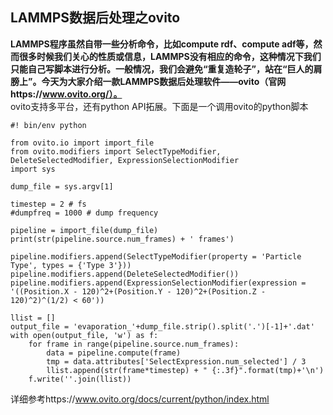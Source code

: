 ## LAMMPS数据后处理之ovito  
**LAMMPS程序虽然自带一些分析命令，比如compute rdf、compute adf等，然而很多时候我们关心的性质或信息，LAMMPS没有相应的命令，这种情况下我们只能自己写脚本进行分析。一般情况，我们会避免“重复造轮子”，站在“巨人的肩膀上”。今天为大家介绍一款LAMMPS数据后处理软件——ovito（官网https://www.ovito.org/）。**  
ovito支持多平台，还有python API拓展。下面是一个调用ovito的python脚本  
```
#! bin/env python

from ovito.io import import_file
from ovito.modifiers import SelectTypeModifier, DeleteSelectedModifier, ExpressionSelectionModifier
import sys

dump_file = sys.argv[1]

timestep = 2 # fs
#dumpfreq = 1000 # dump frequency

pipeline = import_file(dump_file)
print(str(pipeline.source.num_frames) + ' frames')

pipeline.modifiers.append(SelectTypeModifier(property = 'Particle Type', types = {'Type 3'}))
pipeline.modifiers.append(DeleteSelectedModifier())
pipeline.modifiers.append(ExpressionSelectionModifier(expression = '((Position.X - 120)^2+(Position.Y - 120)^2+(Position.Z - 120)^2)^(1/2) < 60'))

llist = []
output_file = 'evaporation_'+dump_file.strip().split('.')[-1]+'.dat'
with open(output_file, 'w') as f:
    for frame in range(pipeline.source.num_frames):
        data = pipeline.compute(frame)
        tmp = data.attributes['SelectExpression.num_selected'] / 3
        llist.append(str(frame*timestep) + " {:.3f}".format(tmp)+'\n')
    f.write(''.join(llist))
```
详细参考https://www.ovito.org/docs/current/python/index.html